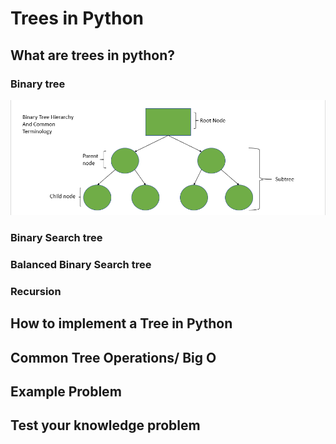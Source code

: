 # Trees in Python

## What are trees in python?

### Binary tree
![Tree](https://github.com/Tskalka/DataStructureTutorial/blob/main/Picture%20Files/Tree.PNG)

### Binary Search tree

### Balanced Binary Search tree
### Recursion

## How to implement a Tree in Python

## Common Tree Operations/ Big O

## Example Problem

## Test your knowledge problem
